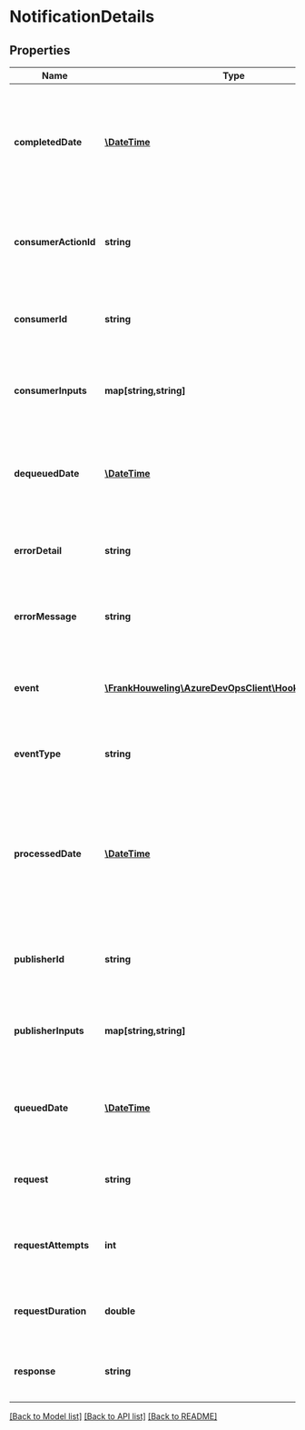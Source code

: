 # NotificationDetails

## Properties
Name | Type | Description | Notes
------------ | ------------- | ------------- | -------------
**completedDate** | [**\DateTime**](\DateTime.md) | Gets or sets the time that this notification was completed (response received from the consumer) | [optional] 
**consumerActionId** | **string** | Gets or sets this notification detail&#39;s consumer action identifier. | [optional] 
**consumerId** | **string** | Gets or sets this notification detail&#39;s consumer identifier. | [optional] 
**consumerInputs** | **map[string,string]** | Gets or sets this notification detail&#39;s consumer inputs. | [optional] 
**dequeuedDate** | [**\DateTime**](\DateTime.md) | Gets or sets the time that this notification was dequeued for processing | [optional] 
**errorDetail** | **string** | Gets or sets this notification detail&#39;s error detail. | [optional] 
**errorMessage** | **string** | Gets or sets this notification detail&#39;s error message. | [optional] 
**event** | [**\FrankHouweling\AzureDevOpsClient\Hooks\Model\Event**](Event.md) | Gets or sets this notification detail&#39;s event content. | [optional] 
**eventType** | **string** | Gets or sets this notification detail&#39;s event type. | [optional] 
**processedDate** | [**\DateTime**](\DateTime.md) | Gets or sets the time that this notification was finished processing (just before the request is sent to the consumer) | [optional] 
**publisherId** | **string** | Gets or sets this notification detail&#39;s publisher identifier. | [optional] 
**publisherInputs** | **map[string,string]** | Gets or sets this notification detail&#39;s publisher inputs. | [optional] 
**queuedDate** | [**\DateTime**](\DateTime.md) | Gets or sets the time that this notification was queued (created) | [optional] 
**request** | **string** | Gets or sets this notification detail&#39;s request. | [optional] 
**requestAttempts** | **int** | Number of requests attempted to be sent to the consumer | [optional] 
**requestDuration** | **double** | Duration of the request to the consumer in seconds | [optional] 
**response** | **string** | Gets or sets this notification detail&#39;s response. | [optional] 

[[Back to Model list]](../README.md#documentation-for-models) [[Back to API list]](../README.md#documentation-for-api-endpoints) [[Back to README]](../README.md)


